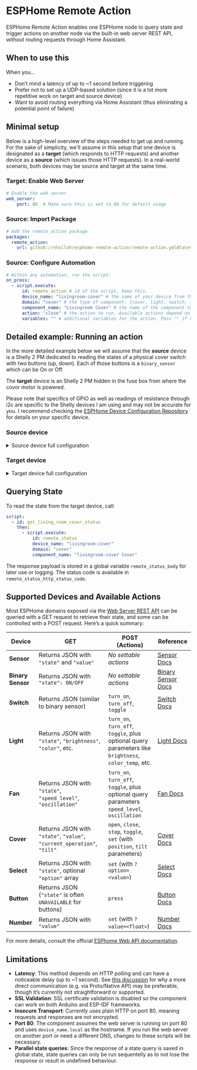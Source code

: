 # ESPHome Remote Action

ESPHome Remote Action enables one ESPHome node to query state and trigger actions on another node via the built-in web server REST API, without routing requests through Home Assistant.

## When to use this

When you…

- Don’t mind a latency of up to ~1 second before triggering  
- Prefer not to set up a UDP-based solution (since it is a lot more repetitive work on target and source device)  
- Want to avoid routing everything via Home Assistant (thus eliminating a potential point of failure)

## Minimal setup

Below is a high-level overview of the steps needed to get up and running. For the sake of simplicity, we'll assume in this setup that one device is designated as a **target** (which responds to HTTP requests) and another device as a **source** (which issues those HTTP requests). In a real-world scenario, both devices may be source and target at the same time.

### Target: Enable Web Server

```yaml
# Enable the web server
web_server:
    port: 80  # Make sure this is set to 80 for default usage
```

### Source: Import Package

```yaml
# Add the remote_action package
packages:
  remote_action: 
    url: github://nholloh/esphome-remote-action/remote-action.yml@latest
```

### Source: Configure Automation

```yaml
# Within any automation, run the script:
on_press:
  - script.execute:
      id: remote_action # id of the script, keep this.
      device_name: "livingroom-cover" # the name of your device from the esphome section.
      domain: "cover" # the type of component: [cover, light, switch, fan, select, button, number]
      component_name: "Livingroom Cover" # the name of the component to trigger
      action: "close" # the action to run. Available actions depend on the domain.
      variables: "" # additional variables for the action. Pass "" if no variables are required.
```

## Detailed example: Running an action

In the more detailed example below we will assume that the **source** device is a Shelly 2 PM dedicated to reading the states of a physical cover switch with two buttons (up, down). Each of those buttons is a `binary_sensor` which can be On or Off.

The **target** device is an Shelly 2 PM hidden in the fuse box from where the covor motor is powered.

Please note that specifics of GPIO as well as readings of resistance through i2c are specific to the Shelly devices I am using and may not be accurate for you. I recommend checking the [ESPHome Device Configuration Repository](https://devices.esphome.io) for details on your specific device.

### Source device

<details>
<summary>Source device full configuration</summary>

```yml
substitutions:
  devicename: "groundfloor-cover" # I use this switch to trigger all covers on the ground floor.

esphome:
  name: ${devicename}

esp32:
  board: esp32doit-devkit-v1
  framework:
    type: arduino

packages:
  remote_action: 
    url: github://nholloh/esphome-remote-action/remote-action.yml@latest

logger:
api:
ota:
  - platform: esphome

safe_mode:

wifi:
  ssid: !secret wifi_ssid
  password: !secret wifi_pass

binary_sensor:
  - platform: gpio
    name: "${devicename} Switch Down"
    pin: GPIO5
    filters:
      - delayed_on_off: 50ms
    on_press:
      then:
        - script.execute:
            id: remote_action                           # Name of the script. Keep as is!
            device_name: "livingroom-cover"             # Name of the device.
            domain: "cover"                             # The device is a cover.
            component_name: "livingroom-cover Cover"    # The component is called "${devicename} Cover".
            action: "close"                             # "close" because the Down Switch was pressed (ON).
            variables: ""                               # No additional variables required.
    on_release:
      then:
        - script.execute:
            id: remote_action                           # Name of the script. Keep as is!
            device_name: "livingroom-cover"             # Name of the device.
            domain: "cover"                             # The device is a cover.
            component_name: "livingroom-cover Cover"    # The component is called "${devicename} Cover".
            action: "stop"                              # "stop" because the Down Switch was released (OFF).
            variables: ""                               # No additional variables required.
  - platform: gpio
    name: "${devicename} Switch Up"
    pin: GPIO18
    filters:
      - delayed_on_off: 50ms
    on_press:
      then:
        - script.execute:
            id: remote_action                           # Name of the script. Keep as is!
            device_name: "livingroom-cover"             # Name of the device.
            domain: "cover"                             # The device is a cover.
            component_name: "livingroom-cover Cover"    # The component is called "${devicename} Cover".
            action: "open"                              # "open" because the Up Switch was pressed (ON).
            variables: ""                               # No additional variables required.
    on_release:
      then:
        - script.execute:
            id: remote_action                           # Name of the script. Keep as is!
            device_name: "livingroom-cover"             # Name of the device.
            domain: "cover"                             # The device is a cover.
            component_name: "livingroom-cover Cover"    # The component is called "${devicename} Cover".
            action: "stop"                              # "stop" because the Up Switch was released (OFF).
            variables: ""                               # No additional variables required.
```

</details>

### Target device

<details>
<summary>Target device full configuration</summary>

```yml
substitutions:
  devicename: "livingroom-cover"

esphome:
  name: ${devicename}

esp32:
  board: esp32doit-devkit-v1
  framework:
    type: arduino

logger:
api:
ota:
  - platform: esphome

safe_mode:

wifi:
  ssid: !secret wifi_ssid
  password: !secret wifi_pass

web_server:
  port: 80

i2c:
  sda: GPIO26
  scl: GPIO25

output:
  - platform: gpio
    id: "relay_output_1"
    pin: GPIO12
  - platform: gpio
    id: "relay_output_2"
    pin: GPIO13

switch:
  - platform: output
    id: "relay_1"
    name: "${devicename} Relay Down"
    output: "relay_output_1"
    internal: true

  - platform: output
    id: "relay_2"
    name: "${devicename} Relay Up"
    output: "relay_output_2"
    internal: true

cover:
  - platform: current_based
    name: "livingroom-cover Cover"
    id: cover1

    open_sensor: current_channel_2
    open_moving_current_threshold: 0.2
    open_obstacle_current_threshold: 1.2
    open_action:
      - switch.turn_on: relay_2
    open_duration: 23s

    close_sensor: current_channel_1
    close_moving_current_threshold: 0.2
    close_obstacle_current_threshold: 1.2
    close_action:
      - switch.turn_on: relay_1
    close_duration: 23s
    start_sensing_delay: 1s

    stop_action:
      - switch.turn_off: relay_2
      - switch.turn_off: relay_1

sensor:
  # Power Sensor
  - platform: ade7953_i2c
    irq_pin: GPIO27
    voltage:
      name: "${devicename} Voltage"
      entity_category: 'diagnostic'
    current_a:
      name: "${devicename} Relay Up Current"
      id: current_channel_2
      entity_category: 'diagnostic'
    active_power_a:
      name: "${devicename} Relay Up Power"
      id: power_channel_2
      entity_category: 'diagnostic'
      filters:
        - multiply: -1
    current_b:
      name: "${devicename} Relay Down Current"
      id: current_channel_1
      entity_category: 'diagnostic'
    active_power_b:
      name: "${devicename} Relay Down Power"
      id: power_channel_1
      entity_category: 'diagnostic'
      filters:
        - multiply: -1
    update_interval: 0.5s
```

</details>

## Querying State

To read the state from the target device, call:

```yaml
script:
  - id: get_living_room_cover_status
    then:
      - script.execute:
          id: remote_status
          device_name: "livingroom-cover"
          domain: "cover"
          component_name: "livingroom-cover Cover"
```

The response payload is stored in a global variable `remote_status_body` for later use or logging. The status code is available in `remote_status_http_status_code`.

## Supported Devices and Available Actions

Most ESPHome domains exposed via the [Web Server REST API](https://esphome.io/web-api) can be queried with a GET request to retrieve their state, and some can be controlled with a POST request. Here’s a quick summary:

| **Device**       | **GET**                                  | **POST (Actions)**                                                            | **Reference**                                                           |
|------------------|-------------------------------------------|-------------------------------------------------------------------------------|-------------------------------------------------------------------------|
| **Sensor**       | Returns JSON with `"state"` and `"value"` | *No settable actions*                                                         | [Sensor Docs](https://esphome.io/web-api#sensor)                        |
| **Binary Sensor**| Returns JSON with `"state": ON/OFF`       | *No settable actions*                                                         | [Binary Sensor Docs](https://esphome.io/web-api#binary-sensor)         |
| **Switch**       | Returns JSON (similar to binary sensor)   | `turn_on`, `turn_off`, `toggle`                                               | [Switch Docs](https://esphome.io/web-api#switch)                        |
| **Light**        | Returns JSON with `"state"`, `"brightness"`, `"color"`, etc. | `turn_on`, `turn_off`, `toggle`, plus optional query parameters like `brightness`, `color_temp`, etc. | [Light Docs](https://esphome.io/web-api#light)                          |
| **Fan**          | Returns JSON with `"state"`, `"speed_level"`, `"oscillation"` | `turn_on`, `turn_off`, `toggle`, plus optional query parameters `speed_level`, `oscillation` | [Fan Docs](https://esphome.io/web-api#fan)                              |
| **Cover**        | Returns JSON with `"state"`, `"value"`, `"current_operation"`, `"tilt"` | `open`, `close`, `stop`, `toggle`, `set` (with `position`, `tilt` parameters) | [Cover Docs](https://esphome.io/web-api#cover)                          |
| **Select**       | Returns JSON with `"state"`, optional `"option"` array | `set` (with `?option=<value>`)                                               | [Select Docs](https://esphome.io/web-api#select)                        |
| **Button**       | Returns JSON (`"state"` is often `UNAVAILABLE` for buttons) | `press`                                                                       | [Button Docs](https://esphome.io/web-api#button)                        |
| **Number**       | Returns JSON with `"value"`               | `set` (with `?value=<float>`)                                                | [Number Docs](https://esphome.io/web-api#number)                        |

For more details, consult the official [ESPhome Web API documentation](https://esphome.io/web-api).

## Limitations

- **Latency**: This method depends on HTTP polling and can have a noticeable delay (up to ~1 second). See [this discussion](https://github.com/esphome/feature-requests/issues/52) for why a more direct communication (e.g. via Proto/Native API) may be preferable, though it’s currently not straightforward or supported.
- **SSL Validation**: SSL certificate validation is disabled so the component can work on both Arduino and ESP-IDF frameworks.
- **Insecure Transport**: Currently uses plain HTTP on port 80, meaning requests and responses are not encrypted.
- **Port 80**: The component assumes the web server is running on port 80 and uses `device_name.local` as the hostname. If you run the web server on another port or need a different DNS, changes to these scripts will be necessary.
- **Parallel state queries**: Since the response of a state query is saved in global state, state queries can only be run sequentelly as to not lose the response or result in undefined behaviour.
